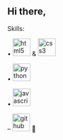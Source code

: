  ## Hi there,

 Skills:
 <p> • <img src='https://cdn.jsdelivr.net/npm/simple-icons@3.0.1/icons/html5.svg' alt='html5' height='40'> & <img src='https://cdn.jsdelivr.net/npm/simple-icons@3.0.1/icons/css3.svg' alt='css3' height='40'>
 <p> • <img src='https://cdn.jsdelivr.net/npm/simple-icons@3.0.1/icons/python.svg' alt='python' height='40'>
 <p> • <img src='https://cdn.jsdelivr.net/npm/simple-icons@3.0.1/icons/javascript.svg' alt='javascript' height='40'>

– [<img src='https://cdn.jsdelivr.net/npm/simple-icons@3.0.1/icons/github.svg' alt='github' height='40'>](https://github.com/22ln) 🔭 
